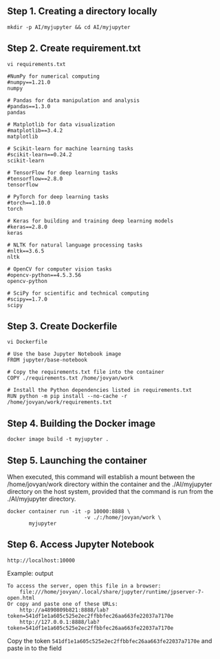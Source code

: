 ## Step 1. Creating a directory locally

```
mkdir -p AI/myjupyter && cd AI/myjupyter
```

## Step 2. Create requirement.txt

```
vi requirements.txt
```

```
#NumPy for numerical computing
#numpy==1.21.0
numpy

# Pandas for data manipulation and analysis
#pandas==1.3.0
pandas

# Matplotlib for data visualization
#matplotlib==3.4.2
matplotlib

# Scikit-learn for machine learning tasks
#scikit-learn==0.24.2
scikit-learn

# TensorFlow for deep learning tasks
#tensorflow==2.8.0
tensorflow

# PyTorch for deep learning tasks
#torch==1.10.0
torch

# Keras for building and training deep learning models
#keras==2.8.0
keras

# NLTK for natural language processing tasks
#nltk==3.6.5
nltk

# OpenCV for computer vision tasks
#opencv-python==4.5.3.56
opencv-python

# SciPy for scientific and technical computing
#scipy==1.7.0
scipy
```

## Step 3. Create Dockerfile

```
vi Dockerfile
```

```
# Use the base Jupyter Notebook image
FROM jupyter/base-notebook

# Copy the requirements.txt file into the container
COPY ./requirements.txt /home/jovyan/work

# Install the Python dependencies listed in requirements.txt
RUN python -m pip install --no-cache -r /home/jovyan/work/requirements.txt
```
## Step 4. Building the Docker image

```
docker image build -t myjupyter .
```

## Step 5. Launching the container

When executed, this command will establish a mount between the /home/jovyan/work directory within the container and the ./AI/myjupyter directory on the host system, provided that the command is run from the ./AI/myjupyter directory.

```
docker container run -it -p 10000:8888 \
                         -v ./:/home/jovyan/work \
       myjupyter
```

## Step 6. Access Jupyter Notebook

```
http://localhost:10000
```

Example: output
    
    To access the server, open this file in a browser:
        file:///home/jovyan/.local/share/jupyter/runtime/jpserver-7-open.html
    Or copy and paste one of these URLs:
        http://a4890809b821:8888/lab?token=541df1e1a605c525e2ec2ffbbfec26aa663fe22037a7170e
        http://127.0.0.1:8888/lab?token=541df1e1a605c525e2ec2ffbbfec26aa663fe22037a7170e

Copy the token `541df1e1a605c525e2ec2ffbbfec26aa663fe22037a7170e` and paste in to the field
